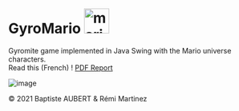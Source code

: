 # GyroMario <img src="https://github.com/remi-martinez/GyroMario/assets/64494563/df9762dc-270b-4a3c-94c5-f8d7cad8920a" alt="mario" height="50">

Gyromite game implemented in Java Swing with the Mario universe characters.  
Read this (French) ! [PDF Report](./Rapport%20GyroMario.pdf)  

![image](https://github.com/remi-martinez/GyroMario/assets/64494563/513cabcc-3a88-4b01-999e-fdc2fef5f438)

&copy; 2021 Baptiste AUBERT & Rémi Martinez
